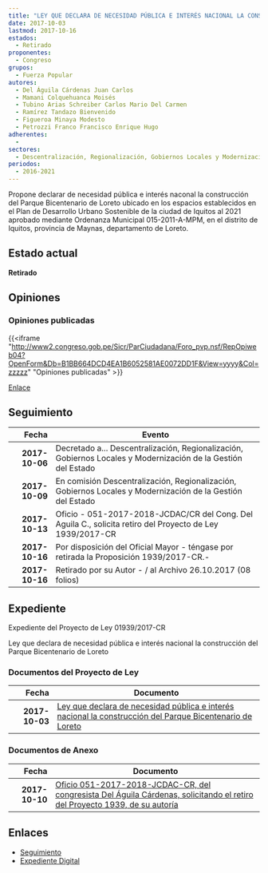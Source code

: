 ```yaml
---
title: "LEY QUE DECLARA DE NECESIDAD PÚBLICA E INTERÉS NACIONAL LA CONSTRUCCIÓN DEL PARQUE BICENTENARIO DE LORETO"
date: 2017-10-03
lastmod: 2017-10-16
estados: 
  - Retirado
proponentes: 
  - Congreso
grupos: 
  - Fuerza Popular
autores: 
  - Del Águila Cárdenas Juan Carlos
  - Mamani Colquehuanca Moisés
  - Tubino Arias Schreiber Carlos Mario Del Carmen
  - Ramírez Tandazo Bienvenido
  - Figueroa Minaya Modesto
  - Petrozzi Franco Francisco Enrique Hugo
adherentes: 
  - 
sectores: 
  - Descentralización, Regionalización, Gobiernos Locales y Modernización de la Gestión del Estado
periodos: 
  - 2016-2021
---
```


Propone declarar de necesidad pública e interés naconal la construcción del Parque Bicentenario de Loreto ubicado en los espacios establecidos en el Plan de Desarrollo Urbano Sostenible de la ciudad de Iquitos al 2021 aprobado mediante Ordenanza Municipal 015-2011-A-MPM, en el distrito de Iquitos, provincia de Maynas, departamento de Loreto.


## Estado actual

**Retirado**

## Opiniones

### Opiniones publicadas

{{<iframe "http://www2.congreso.gob.pe/Sicr/ParCiudadana/Foro_pvp.nsf/RepOpiweb04?OpenForm&Db=B1BB664DCD4EA1B6052581AE0072DD1F&View=yyyy&Col=zzzzz" "Opiniones publicadas" >}}

[Enlace](http://www2.congreso.gob.pe/Sicr/ParCiudadana/Foro_pvp.nsf/RepOpiweb04?OpenForm&Db=B1BB664DCD4EA1B6052581AE0072DD1F&View=yyyy&Col=zzzzz)

## Seguimiento

| Fecha | Evento |
|------:|--------|
| **2017-10-06** | Decretado a... Descentralización, Regionalización, Gobiernos Locales y Modernización de la Gestión del Estado|
| **2017-10-09** | En comisión Descentralización, Regionalización, Gobiernos Locales y Modernización de la Gestión del Estado|
| **2017-10-13** | Oficio - 051-2017-2018-JCDAC/CR del Cong. Del Aguila C., solicita retiro del Proyecto de Ley 1939/2017-CR|
| **2017-10-16** | Por disposición del Oficial Mayor - téngase por retirada la Proposición 1939/2017-CR.-|
| **2017-10-16** | Retirado por su Autor - / al Archivo 26.10.2017 (08 folios)|


## Expediente

Expediente del Proyecto de Ley 01939/2017-CR

Ley que declara de necesidad pública e interés nacional la construcción del Parque Bicentenario de Loreto


### Documentos del Proyecto de Ley

| Fecha | Documento |
|------:|--------|
| **2017-10-03** | [Ley que declara de necesidad pública e interés nacional la construcción del Parque Bicentenario de Loreto](http://www.leyes.congreso.gob.pe/Documentos/2016_2021/Proyectos_de_Ley_y_de_Resoluciones_Legislativas/PL01939_20171003.pdf) |

### Documentos de Anexo

| Fecha | Documento |
|------:|--------|
| **2017-10-10** | [Oficio 051-2017-2018-JCDAC-CR, del congresista Del Águila Cárdenas, solicitando el retiro del Proyecto 1939, de su autoría](http://www.leyes.congreso.gob.pe/Documentos/2016_2021/Retiro_de_Proyecto/OFICIO-051-2017-2018-JCDAC-CR.PDF) |

## Enlaces 

- [Seguimiento](http://www2.congreso.gob.pe/Sicr/TraDocEstProc/CLProLey2016.nsf/f7fff46988ca05b1052578e100829cc7/0823c4b827b4ec4e052581ae006c9454?OpenDocument)
- [Expediente Digital](http://www2.congreso.gob.pe/Sicr/TraDocEstProc/CLProLey2016.nsf/f7fff46988ca05b1052578e100829cc7/0823c4b827b4ec4e052581ae006c9454?OpenDocument&Click=05257FB7005EB655.eb71d0cf91d8294e05256cdf006b5706/$Body/0.1C6C)
